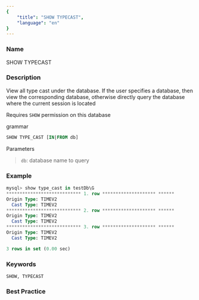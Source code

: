```yaml
---
{
    "title": "SHOW TYPECAST",
    "language": "en"
}
---
```


<!--
Licensed to the Apache Software Foundation (ASF) under one
or more contributor license agreements.  See the NOTICE file
distributed with this work for additional information
regarding copyright ownership.  The ASF licenses this file
to you under the Apache License, Version 2.0 (the
"License"); you may not use this file except in compliance
with the License.  You may obtain a copy of the License at

  http://www.apache.org/licenses/LICENSE-2.0

Unless required by applicable law or agreed to in writing,
software distributed under the License is distributed on an
"AS IS" BASIS, WITHOUT WARRANTIES OR CONDITIONS OF ANY
KIND, either express or implied.  See the License for the
specific language governing permissions and limitations
under the License.
-->



### Name

SHOW TYPECAST

### Description

View all type cast under the database. If the user specifies a database, then view the corresponding database, otherwise directly query the database where the current session is located

Requires `SHOW` permission on this database

grammar

```sql
SHOW TYPE_CAST [IN|FROM db]
```

 Parameters

>`db`: database name to query

### Example

```sql
mysql> show type_cast in testDb\G
**************************** 1. row ******************** ******
Origin Type: TIMEV2
  Cast Type: TIMEV2
**************************** 2. row ******************** ******
Origin Type: TIMEV2
  Cast Type: TIMEV2
**************************** 3. row ******************** ******
Origin Type: TIMEV2
  Cast Type: TIMEV2

3 rows in set (0.00 sec)
```

### Keywords

    SHOW, TYPECAST

### Best Practice

